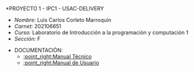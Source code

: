 *PROYECTO 1 - IPC1 - USAC-DELIVERY

- *Nombre:* Luis Carlos Corleto Marroquín
- *Carnet:* 202106651
- *Curso:* Laboratorio de Introducción a la programación y computación 1
- *Sección:* F
<ul>
  <li>DOCUMENTACIÓN:
    <ul>
       <li><a href="https://github.com/USAC-LuisCorleto/IPC1_S12023_Proyecto1_202106651/blob/main/MANUAL%20T%C3%89CNICO.pdf">:point_right:Manual Técnico</a></li>
       <li><a href="https://github.com/USAC-LuisCorleto/IPC1_S12023_Proyecto1_202106651/blob/main/MANUAL%20DE%20USUARIO.pdf" target="_blank">:point_right:Manual de Usuario</a></li>
    </ul>
  </li>
</ul>

